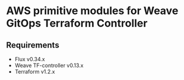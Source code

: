 # AWS primitive modules for Weave GitOps Terraform Controller

## Requirements
  - Flux v0.34.x
  - Weave TF-controller v0.13.x
  - Terraform v1.2.x
